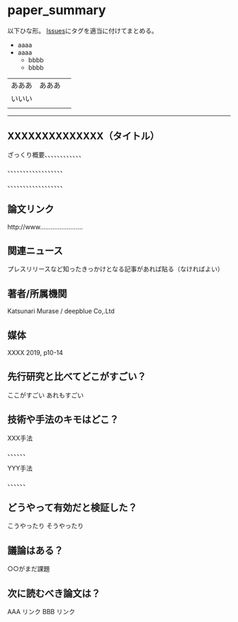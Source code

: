 # paper_summary

以下ひな形。
[Issues](https://github.com/deepblue-ts/paper_summary/issues)にタグを適当に付けてまとめる。
- aaaa
- aaaa
  - bbbb
  - bbbb
  
<table>
	<tbody>
		<tr>
			<td>あああ</td>
			<td>あああ</td>
			<td></td>
		</tr>
		<tr>
			<td>いいい</td>
			<td></td>
			<td></td>
		</tr>
		<tr>
			<td></td>
			<td></td>
			<td></td>
		</tr>
	</tbody>
</table>

-----------------------------------------------------------------------------------------

## XXXXXXXXXXXXXX（タイトル）
ざっくり概要、、、、、、、、、、、、

、、、、、、、、、、、、、、、、、、

、、、、、、、、、、、、、、、、、、

## 論文リンク
http://www........................

## 関連ニュース
プレスリリースなど知ったきっかけとなる記事があれば貼る（なければよい）

## 著者/所属機関
Katsunari Murase / deepblue Co,.Ltd

## 媒体
XXXX 2019, p10-14

## 先行研究と比べてどこがすごい？
ここがすごい
あれもすごい

## 技術や手法のキモはどこ？
XXX手法

、、、、、、

YYY手法

、、、、、、

## どうやって有効だと検証した？
こうやったり
そうやったり

## 議論はある？
○○がまだ課題

## 次に読むべき論文は？
AAA
リンク
BBB
リンク
